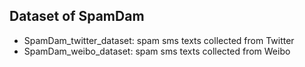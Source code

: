 ## Dataset of SpamDam
- SpamDam_twitter_dataset: spam sms texts collected from Twitter
- SpamDam_weibo_dataset: spam sms texts collected from Weibo